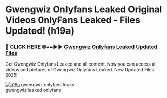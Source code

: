 # Gwengwiz Onlyfans Leaked Original Videos 0nlyFans Leaked - Files Updated! (h19a)

<h3>🔴 CLICK HERE 🌐==►► <a href="https://tinyurl.com/x26r9saj" rel="nofollow">Gwengwiz Onlyfans Leaked Updated Files</a></h3>

Get Gwengwiz Onlyfans Leaked and all content. Now you can access all videos and pictures of Gwengwiz Onlyfans Leaked. New Updated Files 2025!

[![h19a](https://i.imgur.com/LkgZPqh.gif)](https://tinyurl.com/x26r9saj)
gwengwiz onlyfans leaks<br>
gwengwiz leaked onlyfans